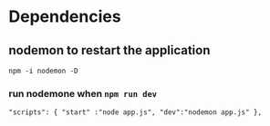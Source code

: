 # Dependencies

## nodemon to restart the application

``npm -i nodemon -D``

### run nodemone when ``npm run dev``

``
"scripts": {
"start" :"node app.js",
"dev":"nodemon app.js"
},
``
